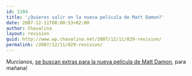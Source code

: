 ```yaml
---
id: 1104
title: '¿Quieres salir en la nueva película de Matt Damon?'
date: 2007-12-11T08:00:53+02:00
author: Chavalina
layout: revision
guid: http://www.wp.chavalina.net/2007/12/11/829-revision/
permalink: /2007/12/11/829-revision/
---
```

Murcianos, <a href="http://www.ondacohete.com/node/138" target="_blank">se buscan extras para la nueva película de Matt Damon</a>, para mañana!